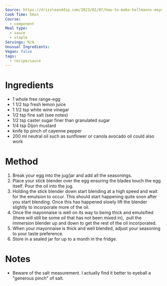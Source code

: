 ```yaml
---
Source: https://drizzleanddip.com/2023/02/07/how-to-make-hellmanns-mayonnaise-copycat/
Cook Time: 5min
Course:
  - component
Meal type:
  - sauce
  - staple
Servings: N/A
Unusual Ingredients: 
Vegan: false
tags:
  - recipe/sauce
---
```

# Ingredients

- 1 whole free range-egg
- 1 1/2 tsp fresh lemon juice
- 1 1/2 tsp white wine vinegar
- 1/2 tsp fine salt (see notes)
- 1/2 tsp caster sugar finer than granulated sugar
- 1/4 tsp Dijon mustard
- knife tip pinch of cayenne pepper
- 200 ml neutral oil such as sunflower or canola avocado oil could also work

# Method

1. Break your egg into the jug/jar and add all the seasonings.
2. Place your stick blender over the egg ensuring the blades touch the egg itself. Pour the oil into the jug.
3. Holding the stick blender down start blending at a high speed and wait for the emulsion to occur. This should start happening quite soon after you start blending. Once this has happened slowly lift the blender slightly to incorporate more of the oil.
4. Once the mayonnaise is well on its way to being thick and emulsified (there will still be some oil that has not been mixed in),  pull the immersion blender up and down to get the rest of the oil incorporated.
5. When your mayonnaise is thick and well blended, adjust your seasoning to your taste preference. 
6. Store in a sealed jar for up to a month in the fridge.

# Notes

- Beware of the salt measurement. I actually find it better to eyeball a "generous pinch" of salt.